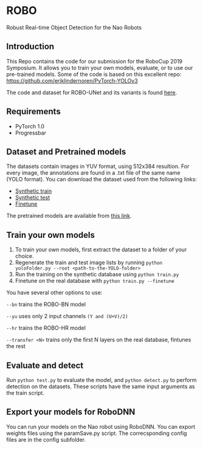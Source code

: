 # ROBO
Robust Real-time Object Detection for the Nao Robots

## Introduction
This Repo contains the code for our submission for the RoboCup 2019 Symposium. It allows you to train your own models, evaluate, or to use our pre-trained models. Some of the code is based on this excellent repo: https://github.com/eriklindernoren/PyTorch-YOLOv3

The code and dataset for ROBO-UNet and its variants is found [here](https://github.com/szemenyeim/RoboCupVision).

## Requirements

- PyTorch 1.0
- Progressbar

## Dataset and Pretrained models
The datasets contain images in YUV format, using 512x384 resultion. For every image, the annotations are found in a .txt file of the same name (YOLO format). You can download the dataset used from the following links: 

- [Synthetic train](vm.ik.bme.hu:14390/ROBO/ROBO_Train.zip) 
- [Synthetic test](vm.ik.bme.hu:14390/ROBO/ROBO_Test.zip) 
- [Finetune](vm.ik.bme.hu:14390/ROBO/ROBO_Finetune.zip)

The pretrained models are available from [this link](vm.ik.bme.hu:14390/ROBO/checkpoints.zip).

## Train your own models
1. To train your own models, first extract the dataset to a folder of your choice.
2. Regenerate the train and test image lists by running `python yoloFolder.py --root <path-to-the-YOLO-folder>`
3. Run the training on the synthetic database using `python train.py`
4. Finetune on the real database with `python train.py --finetune`

You have several other options to use:

`--bn` trains the ROBO-BN model

`--yu` uses only 2 input channels `(Y and (U+V)/2)`

`--hr` trains the ROBO-HR model

`--transfer <N>` trains only the first N layers on the real database, fintunes the rest

## Evaluate and detect
Run `python test.py` to evaluate the model, and `python detect.py` to perform detection on the datasets. These scripts have the same input arguments as the train script.

## Export your models for RoboDNN
You can run your models on the Nao robot using RoboDNN. You can export weights files using the paramSave.py script. The correcsponding config files are in the config subfolder.
